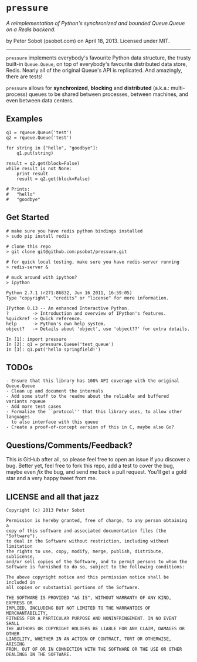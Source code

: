 # `pressure`
*A reimplementation of Python's synchronized and bounded Queue.Queue on a Redis backend.*

by Peter Sobot (psobot.com) on April 18, 2013. Licensed under MIT.

---

`pressure` implements everybody's favourite Python data structure, the
trusty built-in `Queue.Queue`, on top of everybody's favourite distributed
data store, Redis. Nearly all of the original Queue's API is replicated.
And amazingly, there are tests!

`pressure` allows for **synchronized**, **blocking** and **distributed**
(a.k.a.: multi-process) queues to be shared between processes, between 
machines, and even between data centers.

## Examples
    
    q1 = rqueue.Queue('test')
    q2 = rqueue.Queue('test')
    
    for string in ["hello", "goodbye"]:
        q1.put(string)

    result = q2.get(block=False)
    while result is not None:
        print result
        result = q2.get(block=False)

    # Prints:
    #   "hello"
    #   "goodbye"

## Get Started

    # make sure you have redis python bindings installed
    > sudo pip install redis

    # clone this repo
    > git clone git@github.com:psobot/pressure.git

    # for quick local testing, make sure you have redis-server running
    > redis-server &

    # muck around with ipython?
    > ipython

    Python 2.7.1 (r271:86832, Jun 16 2011, 16:59:05) 
    Type "copyright", "credits" or "license" for more information.

    IPython 0.13 -- An enhanced Interactive Python.
    ?         -> Introduction and overview of IPython's features.
    %quickref -> Quick reference.
    help      -> Python's own help system.
    object?   -> Details about 'object', use 'object??' for extra details.

    In [1]: import pressure
    In [2]: q1 = pressure.Queue('test_queue')
    In [3]: q1.put('hello springfield!')

## TODOs

    - Ensure that this library has 100% API coverage with the original Queue.Queue
    - Clean up and document the internals
    - Add some stuff to the readme about the reliable and buffered variants rqueue
    - Add more test cases
    - Formalize the ``protocol'' that this library uses, to allow other languages
      to also interface with this queue
    - Create a proof-of-concept version of this in C, maybe also Go?

## Questions/Comments/Feedback?

This *is* GitHub after all, so please feel free to open an issue if you discover
a bug. Better yet, feel free to fork this repo, add a test to cover the bug,
maybe even *fix* the bug, and send me back a pull request. You'll get a gold star
and a very happy tweet from me.

## LICENSE and all that jazz

    Copyright (c) 2013 Peter Sobot

    Permission is hereby granted, free of charge, to any person obtaining a
    copy of this software and associated documentation files (the "Software"),
    to deal in the Software without restriction, including without limitation
    the rights to use, copy, modify, merge, publish, distribute, sublicense,
    and/or sell copies of the Software, and to permit persons to whom the
    Software is furnished to do so, subject to the following conditions:

    The above copyright notice and this permission notice shall be included in
    all copies or substantial portions of the Software.

    THE SOFTWARE IS PROVIDED "AS IS", WITHOUT WARRANTY OF ANY KIND, EXPRESS OR
    IMPLIED, INCLUDING BUT NOT LIMITED TO THE WARRANTIES OF MERCHANTABILITY,
    FITNESS FOR A PARTICULAR PURPOSE AND NONINFRINGEMENT. IN NO EVENT SHALL
    THE AUTHORS OR COPYRIGHT HOLDERS BE LIABLE FOR ANY CLAIM, DAMAGES OR OTHER
    LIABILITY, WHETHER IN AN ACTION OF CONTRACT, TORT OR OTHERWISE, ARISING
    FROM, OUT OF OR IN CONNECTION WITH THE SOFTWARE OR THE USE OR OTHER
    DEALINGS IN THE SOFTWARE.

